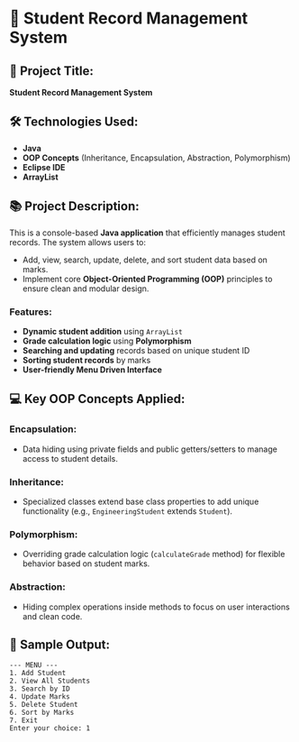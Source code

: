 # 🎯 Student Record Management System

## 📄 Project Title:
**Student Record Management System**

## 🛠️ Technologies Used:
- **Java**
- **OOP Concepts** (Inheritance, Encapsulation, Abstraction, Polymorphism)
- **Eclipse IDE**
- **ArrayList**

## 📚 Project Description:
This is a console-based **Java application** that efficiently manages student records. The system allows users to:
- Add, view, search, update, delete, and sort student data based on marks.
- Implement core **Object-Oriented Programming (OOP)** principles to ensure clean and modular design.

### **Features:**
- **Dynamic student addition** using `ArrayList`
- **Grade calculation logic** using **Polymorphism**
- **Searching and updating** records based on unique student ID
- **Sorting student records** by marks
- **User-friendly Menu Driven Interface**

## 💻 Key OOP Concepts Applied:
### **Encapsulation:**
- Data hiding using private fields and public getters/setters to manage access to student details.

### **Inheritance:**
- Specialized classes extend base class properties to add unique functionality (e.g., `EngineeringStudent` extends `Student`).

### **Polymorphism:**
- Overriding grade calculation logic (`calculateGrade` method) for flexible behavior based on student marks.

### **Abstraction:**
- Hiding complex operations inside methods to focus on user interactions and clean code.

## 🎯 Sample Output:

```plaintext
--- MENU ---
1. Add Student
2. View All Students
3. Search by ID
4. Update Marks
5. Delete Student
6. Sort by Marks
7. Exit
Enter your choice: 1

